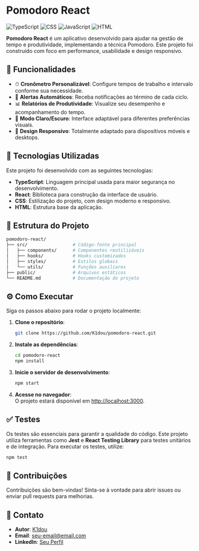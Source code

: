 # Pomodoro React

![TypeScript](https://img.shields.io/badge/TypeScript-82.5%25-blue) ![CSS](https://img.shields.io/badge/CSS-13.4%25-purple) ![JavaScript](https://img.shields.io/badge/JavaScript-2.4%25-yellow) ![HTML](https://img.shields.io/badge/HTML-1.7%25-orange)

**Pomodoro React** é um aplicativo desenvolvido para ajudar na gestão de tempo e produtividade, implementando a técnica Pomodoro. Este projeto foi construído com foco em performance, usabilidade e design responsivo.

## 📝 Funcionalidades

- ⏱ **Cronômetro Personalizável**: Configure tempos de trabalho e intervalo conforme sua necessidade.
- 🔔 **Alertas Automáticos**: Receba notificações ao término de cada ciclo.
- 📊 **Relatórios de Produtividade**: Visualize seu desempenho e acompanhamento do tempo.
- 🌙 **Modo Claro/Escuro**: Interface adaptável para diferentes preferências visuais.
- 📱 **Design Responsivo**: Totalmente adaptado para dispositivos móveis e desktops.

## 🚀 Tecnologias Utilizadas

Este projeto foi desenvolvido com as seguintes tecnologias:

- **TypeScript**: Linguagem principal usada para maior segurança no desenvolvimento.
- **React**: Biblioteca para construção da interface de usuário.
- **CSS**: Estilização do projeto, com design moderno e responsivo.
- **HTML**: Estrutura base da aplicação.


## 📂 Estrutura do Projeto

```bash
pomodoro-react/
├── src/                 # Código-fonte principal
│   ├── components/      # Componentes reutilizáveis
│   ├── hooks/           # Hooks customizados
│   ├── styles/          # Estilos globais
│   └── utils/           # Funções auxiliares
├── public/              # Arquivos estáticos
└── README.md            # Documentação do projeto
```

## ⚙️ Como Executar

Siga os passos abaixo para rodar o projeto localmente:

1. **Clone o repositório**:
   ```bash
   git clone https://github.com/K1dou/pomodoro-react.git
   ```

2. **Instale as dependências**:
   ```bash
   cd pomodoro-react
   npm install
   ```

3. **Inicie o servidor de desenvolvimento**:
   ```bash
   npm start
   ```

4. **Acesse no navegador**:  
   O projeto estará disponível em [http://localhost:3000](http://localhost:3000).

## ✅ Testes

Os testes são essenciais para garantir a qualidade do código. Este projeto utiliza ferramentas como **Jest** e **React Testing Library** para testes unitários e de integração. Para executar os testes, utilize:

```bash
npm test
```

## 🤝 Contribuições

Contribuições são bem-vindas! Sinta-se à vontade para abrir issues ou enviar pull requests para melhorias.

## 📧 Contato

- **Autor**: [K1dou](https://github.com/K1dou)
- **Email**: [seu-email@email.com](mailto:seu-email@email.com)
- **LinkedIn**: [Seu Perfil](https://www.linkedin.com/in/seu-perfil)
